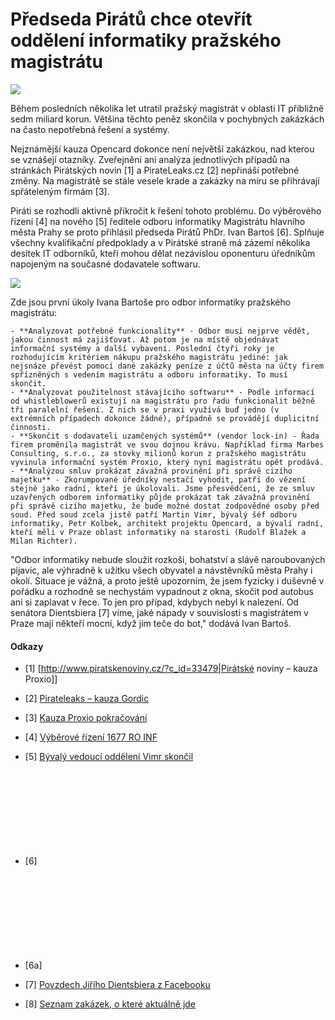 # Předseda Pirátů chce otevřít oddělení informatiky pražského magistrátu

![](ivab_bartos_small.jpg )


Během posledních několika let utratil pražský magistrát v oblasti IT přibližně sedm miliard korun. Většina těchto peněz skončila v pochybných zakázkách na často nepotřebná řešení a systémy.

Nejznámější kauza Opencard dokonce není největší zakázkou, nad kterou se vznášejí otazníky. Zveřejnění ani analýza jednotlivých případů na stránkách Pirátských novin [1] a PirateLeaks.cz [2] nepřináší potřebné změny. Na magistrátě se stále vesele krade a zakázky na míru se přihrávají spřáteleným firmám [3].

Piráti se rozhodli aktivně přikročit k řešení tohoto problému. Do výběrového řízení [4] na nového [5] ředitele odboru informatiky Magistrátu hlavního města Prahy se proto přihlásil předseda Pirátů PhDr. Ivan Bartoš [6]. Splňuje všechny kvalifikační předpoklady a v Pirátské straně má zázemí několika desítek IT odborníků, kteří mohou dělat nezávislou oponenturu úředníkům napojeným na současné dodavatele softwaru.



![](ivan_bartos.preview.jpg)

Zde jsou první úkoly Ivana Bartoše pro odbor informatiky pražského magistrátu:

    - **Analyzovat potřebné funkcionality** - Odbor musí nejprve vědět, jakou činnost má zajišťovat. Až potom je na místě objednávat informační systémy a další vybavení. Poslední čtyři roky je rozhodujícím kritériem nákupu pražského magistrátu jediné: jak nejsnáze převést pomocí dané zakázky peníze z účtů města na účty firem spřízněných s vedením magistrátu a odboru informatiky. To musí skončit.
    - **Analyzovat použitelnost stávajícího softwaru** - Podle informací od whistleblowerů existují na magistrátu pro řadu funkcionalit běžně tři paralelní řešení. Z nich se v praxi využívá buď jedno (v extrémních případech dokonce žádné), případně se provádějí duplicitní činnosti.
    - **Skončit s dodavateli uzamčených systémů** (vendor lock-in) - Řada firem proměnila magistrát ve svou dojnou krávu. Například firma Marbes Consulting, s.r.o., za stovky milionů korun z pražského magistrátu vyvinula informační systém Proxio, který nyní magistrátu opět prodává.
    - **Analýzou smluv prokázat závažná provinění při správě cizího majetku** - Zkorumpované úředníky nestačí vyhodit, patří do vězení stejně jako radní, kteří je úkolovali. Jsme přesvědčeni, že ze smluv uzavřených odborem informatiky půjde prokázat tak závažná provinění při správě cizího majetku, že bude možné dostat zodpovědné osoby před soud. Před soud zcela jistě patří Martin Vimr, bývalý šéf odboru informatiky, Petr Kolbek, architekt projektu Opencard, a bývalí radní, kteří měli v Praze oblast informatiky na starosti (Rudolf Blažek a Milan Richter).

"Odbor informatiky nebude sloužit rozkoši, bohatství a slávě naroubovaných pijavic, ale výhradně k užitku všech obyvatel a návstěvníků města Prahy i okolí. Situace je vážná, a proto ještě upozorním, že jsem fyzicky i duševně v pořádku a rozhodně se nechystám vypadnout z okna, skočit pod autobus ani si zaplavat v řece. To jen pro případ, kdybych nebyl k nalezení. Od senátora Dientsbiera [7] víme, jaké nápady v souvislosti s magistrátem v Praze mají někteří mocní, když jim teče do bot," dodává Ivan Bartoš.

#### Odkazy


*  [1] [http://www.piratskenoviny.cz/?c_id=33479|Pirátské noviny – kauza Proxio]] 

*  [2] [Pirateleaks – kauza Gordic](http://pirateleaks.cz/www/regiony/praha/blog/inf_odbor_zakazky.html) 

*  [3] [Kauza Proxio pokračování](http://piratskenoviny.cz/?c_id=33502)

*  [4] [Výběrové řízení 1677 RO INF](http://www.praha.eu/file/1217433/vyberove_rizeni_1677_RO_INF.pdf)

*  [5] [Bývalý vedoucí oddělení Vimr skončil](http://prazsky.denik.cz/zpravy_region/magistrat-opousti-reditel-odboru-informatiky-vimr.html)

*  [6] ![Životopis Ivana Bartoše](mo:cv_phdr_bartos_2011_cze.pdf)

*  [6a] ![Přihláška Ivana Bartoše](mo:prihlaskadovyberovehorizeni.pdf)

*  [7] [Povzdech Jiřího Dientsbiera z Facebooku](http://piratskenoviny.cz/?c_id=33451)

*  [8] [Seznam zakázek, o které aktuálně jde](http://www.piratskenoviny.cz/?c_id=33458)
